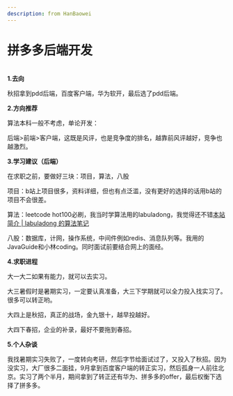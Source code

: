```yaml
---
description: from HanBaowei
---
```


# 拼多多后端开发

\
**1.去向**

秋招拿到pdd后端，百度客户端，华为软开，最后选了pdd后端。

**2.方向推荐**

算法本科一般不考虑，单论开发：

后端>前端>客户端，这既是风评，也是竞争度的排名，越靠前风评越好，竞争也越激烈。

**3.学习建议（后端）**

在求职之前，要做好三块：项目，算法，八股

项目：b站上项目很多，资料详细，但也有点泛滥，没有更好的选择的话用b站的项目不会很差。

算法：leetcode hot100必刷，我当时学算法用的labuladong，我觉得还不错[本站简介 | labuladong 的算法笔记](https://labuladong.online/algo/home/)

八股：数据库，计网，操作系统，中间件例如redis、消息队列等。我用的JavaGuide和小林coding。同时面试前要结合网上的面经。

**4.求职进程**

大一大二如果有能力，就可以去实习。

大三暑假时是暑期实习，一定要认真准备，大三下学期就可以全力投入找实习了。很多可以转正哟。

大四上是秋招，真正的战场，金九银十，越早投越好。

大四下春招，企业的补录，最好不要拖到春招。

**5.个人杂谈**

我找暑期实习失败了，一度转向考研，然后字节给面试过了，又投入了秋招。因为没实习，大厂很多二面挂，9月拿到百度客户端的转正实习，然后孤身一人前往北京。实习了两个半月，期间拿到了转正还有华为、拼多多的offer，最后权衡下选择了拼多多。
